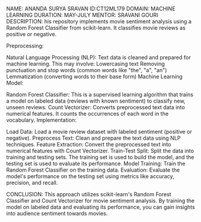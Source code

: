 NAME: ANANDA SURYA SRAVAN
ID:CT12ML179
DOMAIN: MACHINE LEARNING
DURATION: MAY-JULY
MENTOR: SRAVANI GOURI
DESCRIPTION:
his repository implements movie sentiment analysis using a Random Forest Classifier from scikit-learn. It classifies movie reviews as positive or negative.

Preprocessing:

Natural Language Processing (NLP): Text data is cleaned and prepared for machine learning. This may involve:
Lowercasing text
Removing punctuation and stop words (common words like "the", "a", "an")
Lemmatization (converting words to their base form)
Machine Learning Model:

Random Forest Classifier: This is a supervised learning algorithm that trains a model on labeled data (reviews with known sentiment) to classify new, unseen reviews.
Count Vectorizer: Converts preprocessed text data into numerical features. It counts the occurrences of each word in the vocabulary.
Implementation:

Load Data: Load a movie review dataset with labeled sentiment (positive or negative).
Preprocess Text: Clean and prepare the text data using NLP techniques.
Feature Extraction: Convert the preprocessed text into numerical features with Count Vectorizer.
Train-Test Split: Split the data into training and testing sets. The training set is used to build the model, and the testing set is used to evaluate its performance.
Model Training: Train the Random Forest Classifier on the training data.
Evaluation: Evaluate the model's performance on the testing set using metrics like accuracy, precision, and recall.

CONCLUSION:
This approach utilizes scikit-learn's Random Forest Classifier and Count Vectorizer for movie sentiment analysis. By training the model on labeled data and evaluating its performance, you can gain insights into audience sentiment towards movies.
